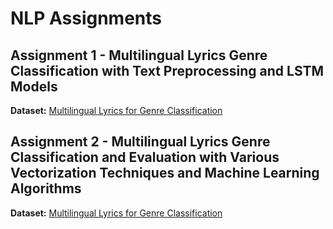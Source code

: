 # NLP Assignments

## Assignment 1 - Multilingual Lyrics Genre Classification with Text Preprocessing and LSTM Models

**Dataset:** [Multilingual Lyrics for Genre Classification](https://www.kaggle.com/datasets/mateibejan/multilingual-lyrics-for-genre-classification?select=train.csv)

## Assignment 2 - Multilingual Lyrics Genre Classification and Evaluation with Various Vectorization Techniques and Machine Learning Algorithms

**Dataset:** [Multilingual Lyrics for Genre Classification](https://www.kaggle.com/datasets/mateibejan/multilingual-lyrics-for-genre-classification?select=train.csv)
